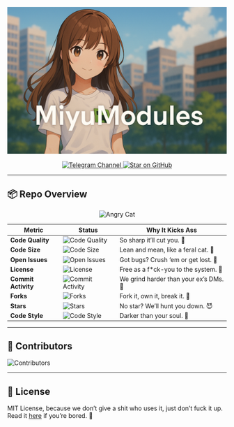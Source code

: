 ![Banner](https://raw.githubusercontent.com/d4s4n/miyumodules/refs/heads/main/assets/banner.png)

<p align="center">
  <a href="https://t.me/miyumodules">
    <img src="https://img.shields.io/badge/Telegram-Join%20Our%20Damn%20Den-red?logo=telegram" alt="Telegram Channel" />
  </a>
  <a href="https://github.com/d4s4n/miyumodules">
    <img src="https://img.shields.io/badge/GitHub-Star%20This%20Fucking%20Repo-black?logo=github" alt="Star on GitHub" />
  </a>
</p>

---

## 📦 Repo Overview

<p align="center">
  <img src="https://media.giphy.com/media/3o6ZsYNk67j3j0X9Yc/giphy.gif" alt="Angry Cat" width="200" />
</p>

| **Metric** | **Status** | **Why It Kicks Ass** |
|------------|------------|----------------------|
| **Code Quality** | ![Code Quality](https://img.shields.io/badge/code%20quality-Fucking%20Flawless-brightgreen?style=flat&logo=codefactor) | So sharp it’ll cut you. 🔪 |
| **Code Size** | ![Code Size](https://img.shields.io/github/languages/code-size/d4s4n/miyumodules?style=flat&color=0078D7) | Lean and mean, like a feral cat. 🐆 |
| **Open Issues** | ![Open Issues](https://img.shields.io/github/issues/d4s4n/miyumodules?style=flat&color=44cc11) | Got bugs? Crush ‘em or get lost. 🐛 |
| **License** | ![License](https://img.shields.io/github/license/d4s4n/miyumodules?style=flat&color=orange) | Free as a f*ck-you to the system. 🖕 |
| **Commit Activity** | ![Commit Activity](https://img.shields.io/github/commit-activity/m/d4s4n/miyumodules?style=flat&color=007ec6) | We grind harder than your ex’s DMs. 💪 |
| **Forks** | ![Forks](https://img.shields.io/github/forks/d4s4n/miyumodules?style=flat&logo=github) | Fork it, own it, break it. 🍴 |
| **Stars** | ![Stars](https://img.shields.io/github/stars/d4s4n/miyumodules?style=flat&logo=github) | No star? We’ll hunt you down. 😈 |
| **Code Style** | ![Code Style](https://img.shields.io/badge/code%20style-Black%20as%20Fuck-black) | Darker than your soul. 🖤 |

---

## 👥 Contributors

![Contributors](https://contrib.rocks/image?repo=d4s4n/miyumodules)

---

## 📜 License

MIT License, because we don’t give a shit who uses it, just don’t fuck it up. Read it [here](LICENSE) if you’re bored. 🐾
